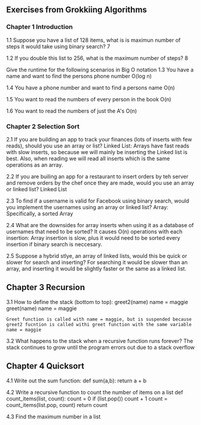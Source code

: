 ## Exercises from Grokkiing Algorithms

### Chapter 1 Introduction

1.1 Suppose you have a list of 128 items, what is is maximun number of steps it would take using binary search? 
    7

1.2 If you double this list to 256, what is the maximum number of steps?
    8

Give the runtime for the following scenarios in Big O notation
1.3 You have a name and want to find the persons phone number
    O(log n)

1.4 You have a phone number and want to find a persons name
    O(n)

1.5 You want to read the numbers of every person in the book
    O(n)

1.6 You want to read the numbers of just the A's
    O(n)

### Chapter 2 Selection Sort

2.1 If you are building an app to track your finances (lots of inserts with few reads), should you use an array or list?
    Linked List: Arrays have fast reads with slow inserts, so because we will mainly be inserting the Linked list is best. Also, when reading we will read all inserts which is the same operations as an array.

2.2 If you are builing an app for a restaurant to insert orders by teh server and remove orders by the chef once they are made, would you use an array or linked list?
    Linked List

2.3 To find if a username is valid for Facebook using binary search, would you implement the usernames using an array or linked list?
    Array: Specifically, a sorted Array

2.4 What are the downsides for array inserts when using it as a database of usernames that need to be sorted?
    It causes O(n) operations with each insertion: Array insertion is slow, plus it would need to be sorted every insertion if binary search is neccesary.

2.5 Suppose a hybrid stlye, an array of linked lists, would this be quick or slower for search and inserting?
    For searching it would be slower than an array, and inserting it would be slightly faster or the same as a linked list. 

## Chapter 3 Recursion

3.1 How to define the stack (bottom to top): 
    greet2(name)
    name = maggie
    greet(name)
    name = maggie

    Greet function is called with name = maggie, but is suspended because 
    greet2 fucntion is called withi greet function with the same variable 
    name = maggie

3.2 What happens to the stack when a recursive function runs forever?
    The stack continues to grow until the program errors out due to a stack overflow

## Chapter 4 Quicksort

4.1 Write out the sum function:
    def sum(a,b):
        return a + b

4.2 Write a recursive function to count the number of items on a list
    def count_items(list, count):
        count = 0
        if (list.pop())
            count + 1
            count = count_items(list.pop, count)
        return count
        
4.3 Find the maximum number in a list